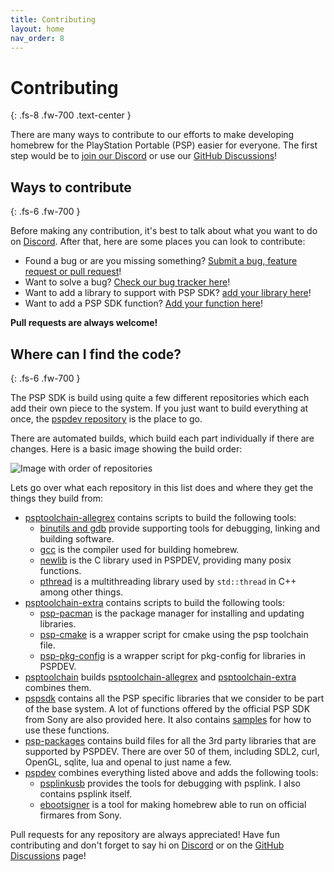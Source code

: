 ```yaml
---
title: Contributing
layout: home
nav_order: 8
---
```


# Contributing
{: .fs-8 .fw-700 .text-center }

There are many ways to contribute to our efforts to make developing homebrew for the PlayStation Portable (PSP) easier for everyone. The first step would be to [join our Discord](https://discord.gg/bePrj9W) or use our [GitHub Discussions](https://github.com/pspdev/pspdev/discussions)!

## Ways to contribute
{: .fs-6 .fw-700 }

Before making any contribution, it's best to talk about what you want to do on [Discord](https://discord.gg/bePrj9W). After that, here are some places you can look to contribute:

- Found a bug or are you missing something? [Submit a bug, feature request or pull request](https://github.com/pspdev/pspdev/issues/new)!
- Want to solve a bug? [Check our bug tracker here](https://github.com/issues?q=is%3Aopen+is%3Aissue+archived%3Afalse+user%3Apspdev+)!
- Want to add a library to support with PSP SDK? [add your library here](https://github.com/pspdev/psp-packages/blob/master/CONTRIBUTING.md)!
- Want to add a PSP SDK function? [Add your function here](https://github.com/pspdev/pspsdk)!

**Pull requests are always welcome!**

## Where can I find the code?
{: .fs-6 .fw-700 }

The PSP SDK is build using quite a few different repositories which each add their own piece to the system. If you just want to build everything at once, the [pspdev repository](https://github.com/pspdev/pspdev) is the place to go.

There are automated builds, which build each part individually if there are changes. Here is a basic image showing the build order:

![Image with order of repositories](images/repos.png)

Lets go over what each repository in this list does and where they get the things they build from:

- [psptoolchain-allegrex](https://github.com/pspdev/psptoolchain-allegrex) contains scripts to build the following tools:
    - [binutils and gdb](https://github.com/pspdev/binutils-gdb) provide supporting tools for debugging, linking and building software.
    - [gcc](https://github.com/pspdev/gcc) is the compiler used for building homebrew.
    - [newlib](https://github.com/pspdev/newlib) is the C library used in PSPDEV, providing many posix functions.
    - [pthread](https://github.com/pspdev/pthread-embedded) is a multithreading library used by `std::thread` in C++ among other things.
- [psptoolchain-extra](https://github.com/pspdev/psptoolchain-extra) contains scripts to build the following tools:
    - [psp-pacman](https://github.com/pspdev/psp-pacman) is the package manager for installing and updating libraries.
    - [psp-cmake](https://github.com/pspdev/psptoolchain-extra/blob/main/patches/psp-cmake) is a wrapper script for cmake using the psp toolchain file.
    - [psp-pkg-config](https://github.com/pspdev/psptoolchain-extra/blob/main/patches/psp-pkg-config) is a wrapper script for pkg-config for libraries in PSPDEV.
- [psptoolchain](https://github.com/pspdev/psptoolchain) builds [psptoolchain-allegrex](https://github.com/pspdev/psptoolchain-allegrex) and [psptoolchain-extra](https://github.com/pspdev/psptoolchain-extra) combines them.
- [pspsdk](https://github.com/pspdev/pspsdk) contains all the PSP specific libraries that we consider to be part of the base system. A lot of functions offered by the official PSP SDK from Sony are also provided here. It also contains [samples](https://github.com/pspdev/pspsdk/tree/master/src/samples) for how to use these functions.
- [psp-packages](https://github.com/pspdev/psp-packages) contains build files for all the 3rd party libraries that are supported by PSPDEV. There are over 50 of them, including SDL2, curl, OpenGL, sqlite, lua and openal to just name a few.
- [pspdev](https://github.com/pspdev/pspdev) combines everything listed above and adds the following tools:
    - [psplinkusb](https://github.com/pspdev/psplinkusb) provides the tools for debugging with psplink. I also contains psplink itself.
    - [ebootsigner](https://github.com/pspdev/ebootsigner) is a tool for making homebrew able to run on official firmares from Sony.

Pull requests for any repository are always appreciated! Have fun contributing and don't forget to say hi on [Discord](https://discord.gg/bePrj9W) or on the [GitHub Discussions](https://github.com/pspdev/pspdev/discussions) page!

